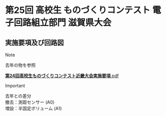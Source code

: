 # 第25回 高校生 ものづくりコンテスト 電子回路組立部門 滋賀県大会

## 実施要項及び回路図

> [!NOTE]
> 去年の物を参照

[**第24回高校生ものづくりコンテスト近畿大会実施要項**.pdf](https://sakai-t.ed.jp/wp/wp-content/uploads/2024/07/%E7%AC%AC24%E5%9B%9E%E9%AB%98%E6%A0%A1%E7%94%9F%E3%82%82%E3%81%AE%E3%81%A5%E3%81%8F%E3%82%8A%E3%82%B3%E3%83%B3%E3%83%86%E3%82%B9%E3%83%88%E8%BF%91%E7%95%BF%E5%A4%A7%E4%BC%9A%E5%AE%9F%E6%96%BD%E8%A6%81%E9%A0%85.pdf)

> [!IMPORTANT]
> 去年との差分  
> 撤去：測距センサー (A0)  
> 増設：半固定ボリューム (A1)
